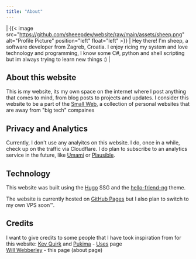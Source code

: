 ```yaml
---
title: "About"
---
```


| {{< image src="https://github.com/sheeepdev/website/raw/main/assets/sheep.png" alt="Profile Picture" position="left" float="left" >}} | Hey there! I'm sheep, a software developer from Zagreb, Croatia. I enjoy ricing my system and love technology and programming, I know some C#, python and shell scripting but im always trying to learn new things :) |

## About this website
This is my website, its my own space on the internet where I post anything that comes to mind, from blog posts to projects and updates.
I consider this website to be a part of the [Small Web](https://ar.al/2020/08/07/what-is-the-small-web/), a collection of personal websites that are away from "big tech" compaines

## Privacy and Analytics
Currently, I don't use any analyitcs on this website. I do, once in a while, check up on the traffic via Cloudflare.
I do plan to subscribe to an analytics service in the future, like [Umami](https://umami.is/) or [Plausible](https://plausible.io/).

## Technology
This website was built using the [Hugo](https://gohugo.io) SSG and the [hello-friend-ng](https://github.com/rhazdon/hugo-theme-hello-friend-ng) theme.

The website is currently hosted on [GitHub Pages](https://github.com/pages) but I also plan to switch to my own VPS soon™️.

## Credits
I want to give credits to some people that I have took inspiration from for this website:
[Kev Quirk](https://kevq.uk) and [Pukima](https://pukima.site) - [Uses](https://sheepdev.xyz/uses) page\
[Will Webberley](https://wilw.dev) - this page (about page)


